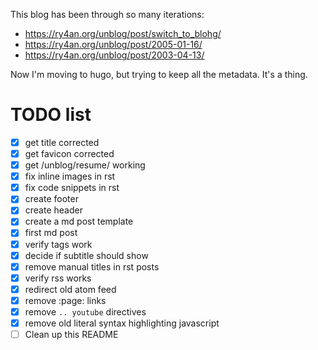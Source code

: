 This blog has been through so many iterations:
 - https://ry4an.org/unblog/post/switch_to_blohg/
 - https://ry4an.org/unblog/post/2005-01-16/
 - https://ry4an.org/unblog/post/2003-04-13/

 Now I'm moving to hugo, but trying to keep all the metadata.  It's a thing.


 # TODO list

 - [x] get title corrected
 - [x] get favicon corrected
 - [x] get /unblog/resume/ working
 - [x] fix inline images in rst
 - [x] fix code snippets in rst
 - [x] create footer
 - [x] create header
 - [x] create a md post template
 - [x] first md post
 - [x] verify tags work
 - [x] decide if subtitle should show
 - [x] remove manual titles in rst posts
 - [x] verify rss works
 - [x] redirect old atom feed
 - [x] remove :page: links
 - [x] remove `.. youtube` directives
 - [x] remove old literal syntax highlighting javascript
 - [ ] Clean up this README
